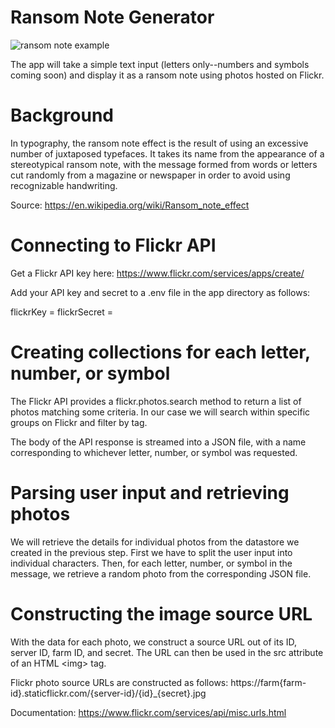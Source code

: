 # Ransom Note Generator
![ransom note example](https://user-images.githubusercontent.com/22288641/48041773-c2658f80-e14c-11e8-95b1-e43bcfc33141.png)

The app will take a simple text input (letters only--numbers and symbols coming soon) and display it as a ransom note using photos hosted on Flickr.

# Background

In typography, the ransom note effect is the result of using an excessive number of juxtaposed typefaces. It takes its name from the appearance of a stereotypical ransom note, with the message formed from words or letters cut randomly from a magazine or newspaper in order to avoid using recognizable handwriting.

Source: https://en.wikipedia.org/wiki/Ransom_note_effect

# Connecting to Flickr API
Get a Flickr API key here: https://www.flickr.com/services/apps/create/

Add your API key and secret to a .env file in the app directory as follows:

flickrKey = <your key here>
flickrSecret = <your secret here>

# Creating collections for each letter, number, or symbol
The Flickr API provides a flickr.photos.search method to return a list of photos matching some criteria.  In our case we will search within specific groups on Flickr and filter by tag.

The body of the API response is streamed into a JSON file, with a name corresponding to whichever letter, number, or symbol was requested.


# Parsing user input and retrieving photos
We will retrieve the details for individual photos from the datastore we created in the previous step. First we have to split the user input into individual characters.  Then, for each letter, number, or symbol in the message, we retrieve a random photo from the corresponding JSON file.

# Constructing the image source URL
With the data for each photo, we construct a source URL out of its ID, server ID, farm ID, and secret. The URL can then be used in the src attribute of an HTML \<img\> tag.

Flickr photo source URLs are constructed as follows:
https://farm{farm-id}.staticflickr.com/{server-id}/{id}_{secret}.jpg

Documentation: https://www.flickr.com/services/api/misc.urls.html
